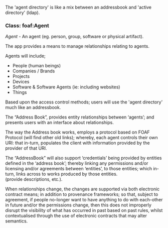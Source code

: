The 'agent directory' is like a mix between an addressbook and 'active directory' (ldap).  

### Class: foaf:Agent

_Agent_ - An agent (eg. person, group, software or physical artifact).

The app provides a means to manage relationships relating to agents.  

Agents will include;
- People (human beings)
- Companies / Brands
- Projects
- Devices
- Software & Software Agents (ie: including websites)
- Things

Based upon the access control methods; users will use the 'agent directory' much like an addressbook. 

The “Address Book”, provides entity relationships between ‘agents’; and presents users with an interface about relationships.   
  
The way the Address book works, employs a protocol based on FOAF Protocol (will find other old links); whereby, each agent controls their own URI: that in-turn, populates the client with information provided by the provider of that URI.   
  
The “AddressBook” will also support ‘credentials’ being provided by entities defined in the ‘address book’; thereby linking any permissions and/or licensing and/or agreements between ‘entities’, to those entities; which in-turn, links across to works produced by those entities.  
(provide descriptions, etc.). 
  
When relationships change, the changes are supported via both electronic contract means; in addition to provenance frameworks; so that, subject to agreement, if people no-longer want to have anything to do with each-other in future and/or the permissions change, then this does not improperly disrupt the visibility of what has occurred in past based on past rules, whilst contextualised through the use of electronic contracts that may alter semantics.